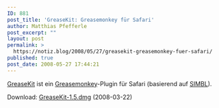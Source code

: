 ```yaml
---
ID: 881
post_title: 'GreaseKit: Greasemonkey für Safari'
author: Matthias Pfefferle
post_excerpt: ""
layout: post
permalink: >
  https://notiz.blog/2008/05/27/greasekit-greasemonkey-fuer-safari/
published: true
post_date: 2008-05-27 17:44:21
---
```

<!-- wp:paragraph -->
<p><a href="http://8-p.info/greasekit/">GreaseKit</a> ist ein <a href="http://www.greasespot.net/">Greasemonkey</a>-Plugin für Safari (basierend auf <a href="http://www.culater.net/software/SIMBL/SIMBL.php">SIMBL</a>).</p>
<!-- /wp:paragraph -->

<!-- wp:paragraph -->
<p>Download: <a href="http://greasekit.googlecode.com/files/GreaseKit-1.5.dmg">GreaseKit-1.5.dmg</a> (2008-03-22)</p>
<!-- /wp:paragraph -->